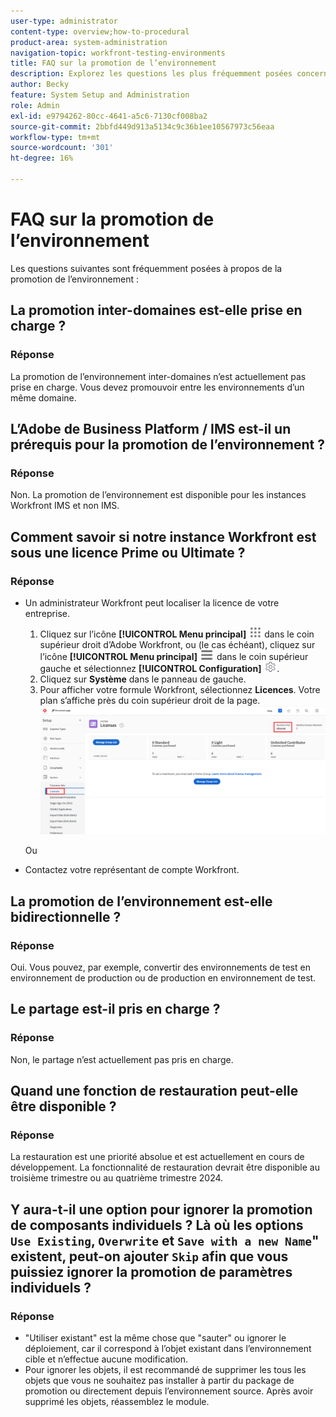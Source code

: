 ```yaml
---
user-type: administrator
content-type: overview;how-to-procedural
product-area: system-administration
navigation-topic: workfront-testing-environments
title: FAQ sur la promotion de l’environnement
description: Explorez les questions les plus fréquemment posées concernant la promotion de l’environnement Workfront.
author: Becky
feature: System Setup and Administration
role: Admin
exl-id: e9794262-80cc-4641-a5c6-7130cf008ba2
source-git-commit: 2bbfd449d913a5134c9c36b1ee10567973c56eaa
workflow-type: tm+mt
source-wordcount: '301'
ht-degree: 16%

---
```


# FAQ sur la promotion de l’environnement

Les questions suivantes sont fréquemment posées à propos de la promotion de l’environnement :

## La promotion inter-domaines est-elle prise en charge ?

### Réponse

La promotion de l’environnement inter-domaines n’est actuellement pas prise en charge. Vous devez promouvoir entre les environnements d’un même domaine.

## L’Adobe de Business Platform / IMS est-il un prérequis pour la promotion de l’environnement ?

### Réponse

Non. La promotion de l’environnement est disponible pour les instances Workfront IMS et non IMS.

## Comment savoir si notre instance Workfront est sous une licence Prime ou Ultimate ?

### Réponse

* Un administrateur Workfront peut localiser la licence de votre entreprise.

   1. Cliquez sur l’icône **[!UICONTROL Menu principal]** ![Menu principal](/help/_includes/assets/main-menu-icon.png) dans le coin supérieur droit d’Adobe Workfront, ou (le cas échéant), cliquez sur l’icône **[!UICONTROL Menu principal]** ![Menu principal](/help/_includes/assets/main-menu-icon-left-nav.png) dans le coin supérieur gauche et sélectionnez **[!UICONTROL Configuration]** ![icône Configurer](/help/_includes/assets/gear-icon-setup.png).
   1. Cliquez sur **Système** dans le panneau de gauche.
   1. Pour afficher votre formule Workfront, sélectionnez **Licences**.
Votre plan s’affiche près du coin supérieur droit de la page.
      ![](assets/locate-plan.png)

  Ou
* Contactez votre représentant de compte Workfront.

## La promotion de l’environnement est-elle bidirectionnelle ?

### Réponse

Oui. Vous pouvez, par exemple, convertir des environnements de test en environnement de production ou de production en environnement de test.

## Le partage est-il pris en charge ?

### Réponse

Non, le partage n’est actuellement pas pris en charge.

## Quand une fonction de restauration peut-elle être disponible ?

### Réponse

La restauration est une priorité absolue et est actuellement en cours de développement. La fonctionnalité de restauration devrait être disponible au troisième trimestre ou au quatrième trimestre 2024.

## Y aura-t-il une option pour ignorer la promotion de composants individuels ? Là où les options `Use Existing`, `Overwrite` et `Save with a new Name`&quot; existent, peut-on ajouter `Skip` afin que vous puissiez ignorer la promotion de paramètres individuels ?

### Réponse


* &quot;Utiliser existant&quot; est la même chose que &quot;sauter&quot; ou ignorer le déploiement, car il correspond à l’objet existant dans l’environnement cible et n’effectue aucune modification.
* Pour ignorer les objets, il est recommandé de supprimer les
tous les objets que vous ne souhaitez pas installer à partir du package de promotion ou directement depuis l’environnement source. Après avoir supprimé les objets, réassemblez le module.
